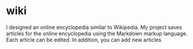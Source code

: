 # wiki
I designed an online encyclopedia similar to Wikipedia. My project saves articles for the online encyclopedia using the Markdown markup language. Each article can be edited. In addition, you can add new articles
